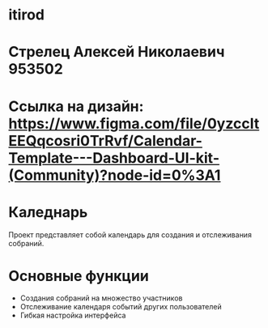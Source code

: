 # itirod

# Стрелец Алексей Николаевич 953502

# Cсылка на дизайн: https://www.figma.com/file/0yzccItEEQqcosri0TrRvf/Calendar-Template---Dashboard-UI-kit-(Community)?node-id=0%3A1

# Каледнарь
Проект представляет собой календарь для создания и отслеживания собраний.

# Основные функции
 - Создания собраний на множество участников
 - Отслеживание календаря событий других пользователей
 - Гибкая настройка интерфейса